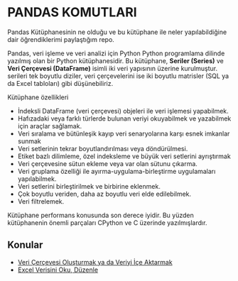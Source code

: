 # PANDAS KOMUTLARI

Pandas Kütüphanesinin ne olduğu ve bu kütüphane ile neler yapılabildiğine dair öğrendiklerimi paylaştığım repo.

Pandas, veri işleme ve veri analizi için Python Python programlama dilinde yazılmış olan bir Python kütüphanesidir. 
Bu kütüphane, **Seriler (Series)** ve **Veri Çerçevesi (DataFrame)** isimli iki veri yapısının üzerine kurulmuştur. serileri tek boyutlu diziler, veri çerçevelerini ise iki boyutlu matrisler (SQL ya da Excel tabloları) gibi düşünebiliriz.

Kütüphane özellikleri

* İndeksli DataFrame (veri çerçevesi) objeleri ile veri işlemesi yapabilmek.
* Hafızadaki veya farklı türlerde bulunan veriyi okuyabilmek ve yazabilmek için araçlar sağlamak.
* Veri sıralama ve bütünleşik kayıp veri senaryolarına karşı esnek imkanlar sunmak
* Veri setlerinin tekrar boyutlandırılması veya döndürülmesi.
* Etiket bazlı dilimleme, özel indeksleme ve büyük veri setlerini ayrıştırmak
* Veri çerçevesine sütun ekleme veya var olan sütunu çıkarma.
* Veri gruplama özelliği ile ayırma-uygulama-birleştirme uygulamaları yapılabilmek.
* Veri setlerini birleştirilmek ve birbirine eklenmek.
* Çok boyutlu veriden, daha az boyutlu veri elde edilebilmek.
* Veri filtrelemek.

Kütüphane performans konusunda son derece iyidir. Bu yüzden kütüphanenin önemli parçaları CPython ve C üzerinde yazılmışlardır.

## Konular

* [Veri Çerçevesi Oluşturmak ya da Veriyi İçe Aktarmak](Veri_Cercevesi.md)
* [Excel Verisini Oku, Düzenle](read_excel.md)
